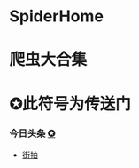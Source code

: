 # SpiderHome
# 爬虫大合集
# ✪此符号为传送门 
### 今日头条 [✪](https://github.com/Xuuuuuz/SpiderHome/tree/master/%E4%BB%8A%E6%97%A5%E5%A4%B4%E6%9D%A1)
- [街拍](https://github.com/Xuuuuuz/SpiderHome/blob/master/%E4%BB%8A%E6%97%A5%E5%A4%B4%E6%9D%A1/%E4%BB%8A%E6%97%A5%E5%A4%B4%E6%9D%A1%E8%A1%97%E6%8B%8D.py)

